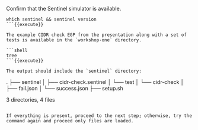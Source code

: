 Confirm that the Sentinel simulator is available.

```shell
which sentinel && sentinel version
```{{execute}}

The example CIDR check EGP from the presentation along with a set of tests is available in the `workshop-one` directory.

```shell
tree
```{{execute}}

The output should include the `sentinel` directory:

```
.
├── sentinel
│   ├── cidr-check.sentinel
│   └── test
│       └── cidr-check
│           ├── fail.json
│           └── success.json
├── setup.sh

3 directories, 4 files
```

If everything is present, proceed to the next step; otherwise, try the command again and proceed only files are loaded.
